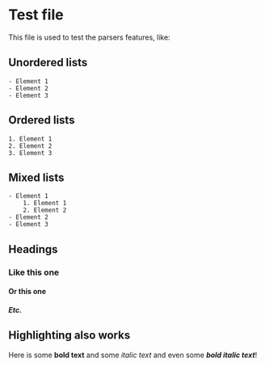 # Test file
  This file is used to test the parsers features, like:

## Unordered lists
	- Element 1 
	- Element 2
	- Element 3

## Ordered lists
	1. Element 1 
	2. Element 2
	3. Element 3

## Mixed lists
	- Element 1 
		1. Element 1 
		2. Element 2
	- Element 2
	- Element 3

## Headings
### Like this one
#### Or this one
##### Etc.

## Highlighting also works
   Here is some **bold text** and some *italic text* 
   and even some ***bold italic text***!
